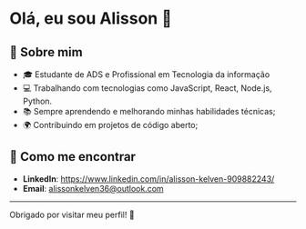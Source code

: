 # Olá, eu sou Alisson 👋

## 🚀 Sobre mim

- 🎓 Estudante de ADS e Profissional em Tecnologia da informação
- 💻 Trabalhando com tecnologias como JavaScript, React, Node.js, Python.
- 📚 Sempre aprendendo e melhorando minhas habilidades técnicas;
- 🌍 Contribuindo em projetos de código aberto;

## 💬 Como me encontrar

- **LinkedIn**: https://www.linkedin.com/in/alisson-kelven-909882243/
- **Email**: alissonkelven36@outlook.com
---
Obrigado por visitar meu perfil! 🚀


<!--
**https-Alisson/https-Alisson** is a ✨ _special_ ✨ repository because its `README.md` (this file) appears on your GitHub profile.

Here are some ideas to get you started:

- 🔭 I’m currently working on ...
- 🌱 I’m currently learning ...
- 👯 I’m looking to collaborate on ...
- 🤔 I’m looking for help with ...
- 💬 Ask me about ...
- 📫 How to reach me: ...
- 😄 Pronouns: ...
- ⚡ Fun fact: ...
-->
